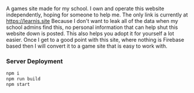A games site made for my school. I own and operate this website independently, hoping for someone to help me. The only link is currently at https://learnis.site
Because I don't want to leak all of the data when my school admins find this, no personal information that can help shut this website down is posted. This also helps you adopt it for yourself a lot easier. Once I get to a good point with this site, where nothing is Firebase based then I will convert it to a game site that is easy to work with. 

### Server Deployment

```bash
npm i
npm run build
npm start
```
